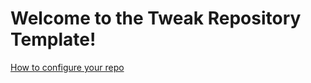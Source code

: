 # Welcome to the Tweak Repository Template!
[How to configure your repo](https://github.com/BluDood/tweak-repository-template/wiki/how-to-configure-your-repo)
